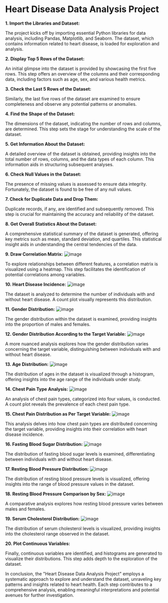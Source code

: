 # Heart Disease Data Analysis Project

**1. Import the Libraries and Dataset:**

The project kicks off by importing essential Python libraries for data analysis, including Pandas, Matplotlib, and Seaborn. The dataset, which contains information related to heart disease, is loaded for exploration and analysis.

**2. Display Top 5 Rows of the Dataset:**

An initial glimpse into the dataset is provided by showcasing the first five rows. This step offers an overview of the columns and their corresponding data, including factors such as age, sex, and various health metrics.

**3. Check the Last 5 Rows of the Dataset:**

Similarly, the last five rows of the dataset are examined to ensure completeness and observe any potential patterns or anomalies.

**4. Find the Shape of the Dataset:**

The dimensions of the dataset, indicating the number of rows and columns, are determined. This step sets the stage for understanding the scale of the dataset.

**5. Get Information About the Dataset:**

A detailed overview of the dataset is obtained, providing insights into the total number of rows, columns, and the data types of each column. This information aids in structuring subsequent analyses.

**6. Check Null Values in the Dataset:**

The presence of missing values is assessed to ensure data integrity. Fortunately, the dataset is found to be free of any null values.

**7. Check for Duplicate Data and Drop Them:**

Duplicate records, if any, are identified and subsequently removed. This step is crucial for maintaining the accuracy and reliability of the dataset.

**8. Get Overall Statistics About the Dataset:**

A comprehensive statistical summary of the dataset is generated, offering key metrics such as mean, standard deviation, and quartiles. This statistical insight aids in understanding the central tendencies of the data.

**9. Draw Correlation Matrix:**
![image](https://github.com/no37no37/heart_disease_analysis/assets/132648428/16ee876f-702e-4dbb-aa61-bc8f8e1c906d)

To explore relationships between different features, a correlation matrix is visualized using a heatmap. This step facilitates the identification of potential correlations among variables.

**10. Heart Disease Incidence:**
![image](https://github.com/no37no37/heart_disease_analysis/assets/132648428/9320489c-1947-403b-b274-0f8122ac2e56)

The dataset is analyzed to determine the number of individuals with and without heart disease. A count plot visually represents this distribution.

**11. Gender Distribution:**
![image](https://github.com/no37no37/heart_disease_analysis/assets/132648428/9629c418-034d-4c1f-982c-dfcd21816b2f)

The gender distribution within the dataset is examined, providing insights into the proportion of males and females.

**12. Gender Distribution According to the Target Variable:**
![image](https://github.com/no37no37/heart_disease_analysis/assets/132648428/ed3d5999-2702-437f-9cde-5ad7fc18a6de)

A more nuanced analysis explores how the gender distribution varies concerning the target variable, distinguishing between individuals with and without heart disease.

**13. Age Distribution:**
![image](https://github.com/no37no37/heart_disease_analysis/assets/132648428/eaa7cf73-fc93-444e-a7f0-9dd5a6a8ffac)

The distribution of ages in the dataset is visualized through a histogram, offering insights into the age range of the individuals under study.

**14. Chest Pain Type Analysis:**
![image](https://github.com/no37no37/heart_disease_analysis/assets/132648428/413367c0-9ce2-4417-bf54-75c06276008b)

An analysis of chest pain types, categorized into four values, is conducted. A count plot reveals the prevalence of each chest pain type.

**15. Chest Pain Distribution as Per Target Variable:**
![image](https://github.com/no37no37/heart_disease_analysis/assets/132648428/1546fb63-814a-4b6f-a217-fbfb6376ca4f)

This analysis delves into how chest pain types are distributed concerning the target variable, providing insights into their correlation with heart disease incidence.

**16. Fasting Blood Sugar Distribution:**
![image](https://github.com/no37no37/heart_disease_analysis/assets/132648428/69676658-b068-461c-b712-56a9b3038e1b)

The distribution of fasting blood sugar levels is examined, differentiating between individuals with and without heart disease.

**17. Resting Blood Pressure Distribution:**
![image](https://github.com/no37no37/heart_disease_analysis/assets/132648428/271e012f-905c-4c8a-820f-2afc4e35567e)

The distribution of resting blood pressure levels is visualized, offering insights into the range of blood pressure values in the dataset.

**18. Resting Blood Pressure Comparison by Sex:**
![image](https://github.com/no37no37/heart_disease_analysis/assets/132648428/b1aacd90-3926-4834-8359-67294e1efe90)

A comparative analysis explores how resting blood pressure varies between males and females.

**19. Serum Cholesterol Distribution:**
![image](https://github.com/no37no37/heart_disease_analysis/assets/132648428/10666d53-a58a-49a0-ac4d-b489eb3c5746)

The distribution of serum cholesterol levels is visualized, providing insights into the cholesterol range observed in the dataset.

**20. Plot Continuous Variables:**

Finally, continuous variables are identified, and histograms are generated to visualize their distributions. This step adds depth to the exploration of the dataset.

In conclusion, the "Heart Disease Data Analysis Project" employs a systematic approach to explore and understand the dataset, unraveling key patterns and insights related to heart health. Each step contributes to a comprehensive analysis, enabling meaningful interpretations and potential avenues for further investigation.
